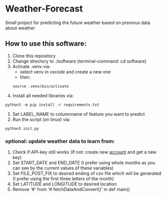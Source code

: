 # Weather-Forecast
Small project for predicting the future weather based on previous data about weather

## How to use this software:
1. Clone this repository
2. Change directory to ./software (terminal-command: cd software)
3. Activate .venv via:
    + select venv in vscode and create a new one
    + then:
    ```shell
    source .venv/bin/activate
    ```
4. Install all needed libraries via:
```shell
python3 -m pip install -r requirements.txt
```
1. Set LABEL_NAME to columnname of feature you want to predict
2. Run the script (on linux) via:
```shell
python3 init.py
``` 

### optional: update weather data to learn from:
1. Check if API-key still works (If not: create new [account](https://www.worldweatheronline.com/developer/) and get a new key)
2. Set START_DATE and END_DATE (I prefer using whole months as you can see by the current values of these variables)
3. Set FILE_POST_FIX to desired ending of csv file which will be generated (I prefer using the first three letters of the month)
3. Set LATITUDE and LONGITUDE to desired location
4. Remove '#' from '# fetchDataAndConvert()' in def main()